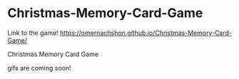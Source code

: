 # Christmas-Memory-Card-Game
Link to the game!
https://omernachshon.github.io/Christmas-Memory-Card-Game/

Christmas Memory Card Game

gifs are coming soon!
